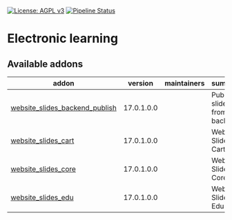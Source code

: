[![License: AGPL v3](https://img.shields.io/badge/License-AGPL%20v3-blue.svg)](https://www.gnu.org/licenses/agpl-3.0)
[![Pipeline Status](https://gitlab.com/tawasta/odoo/elearning/badges/17.0-dev/pipeline.svg)](https://gitlab.com/tawasta/odoo/elearning/-/pipelines/)

Electronic learning
===================

[//]: # (addons)

Available addons
----------------
addon | version | maintainers | summary
--- | --- | --- | ---
[website_slides_backend_publish](website_slides_backend_publish/) | 17.0.1.0.0 |  | Publish slides from backend
[website_slides_cart](website_slides_cart/) | 17.0.1.0.0 |  | Website Slides Cart
[website_slides_core](website_slides_core/) | 17.0.1.0.0 |  | Website Slides Core
[website_slides_edu](website_slides_edu/) | 17.0.1.0.0 |  | Website Slides Edu

[//]: # (end addons)
